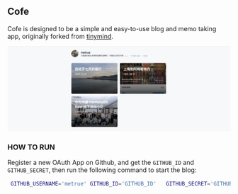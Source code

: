 ## Cofe

Cofe is designed to be a simple and easy-to-use blog and memo taking app, originally forked from [tinymind](https://github.com/mazzzystar/tinymind).

![screnshot](https://github.com/metrue/cofe/blob/main/data/assets/images/Cofe-app.png?raw=true)

### HOW TO RUN

Register a new OAuth App on Github, and get the `GITHUB_ID` and `GITHUB_SECRET`,
then run the following command to start the blog:

```bash
 GITHUB_USERNAME='metrue' GITHUB_ID='GITHUB_ID'   GITHUB_SECRET='GITHUB_SECRET' NEXTAUTH_SECRET='NEXTAUTH_SECRET' npm run de
```
